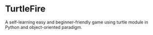 # TurtleFire
A self-learning easy and beginner-friendly game using turtle module in Python and object-oriented paradigm.
